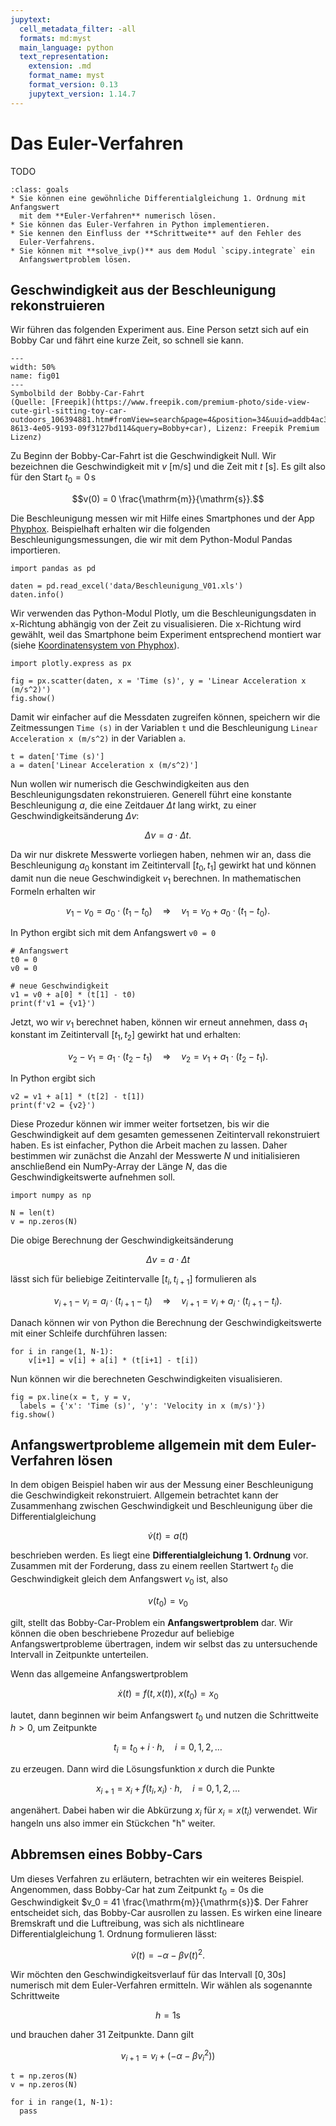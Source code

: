 ```yaml
---
jupytext:
  cell_metadata_filter: -all
  formats: md:myst
  main_language: python
  text_representation:
    extension: .md
    format_name: myst
    format_version: 0.13
    jupytext_version: 1.14.7
---
```


# Das Euler-Verfahren

TODO

```{admonition} Lernziele
:class: goals
* Sie können eine gewöhnliche Differentialgleichung 1. Ordnung mit Anfangswert
  mit dem **Euler-Verfahren** numerisch lösen.
* Sie können das Euler-Verfahren in Python implementieren.
* Sie kennen den Einfluss der **Schrittweite** auf den Fehler des
  Euler-Verfahrens.
* Sie können mit **solve_ivp()** aus dem Modul `scipy.integrate` ein
  Anfangswertproblem lösen.
```

## Geschwindigkeit aus der Beschleunigung rekonstruieren

Wir führen das folgenden Experiment aus. Eine Person setzt sich auf ein Bobby
Car und fährt eine kurze Zeit, so schnell sie kann.

```{figure} pics/bobby_car_symbolbild.jpg
---
width: 50%
name: fig01
---
Symbolbild der Bobby-Car-Fahrt
(Quelle: [Freepik](https://www.freepik.com/premium-photo/side-view-cute-girl-sitting-toy-car-outdoors_106394881.htm#fromView=search&page=4&position=34&uuid=addb4ac3-8613-4e05-9193-09f3127bd114&query=Bobby+car), Lizenz: Freepik Premium Lizenz)
```

Zu Beginn der Bobby-Car-Fahrt ist die Geschwindigkeit Null. Wir bezeichnen die
Geschwindigkeit mit $v$ \[m/s\] und die Zeit mit $t$ \[s\].
Es gilt also für den Start $t_0 = 0 \,\mathrm{s}$

$$v(0) = 0 \frac{\mathrm{m}}{\mathrm{s}}.$$

Die Beschleunigung messen wir mit Hilfe eines Smartphones und der App
[Phyphox](https://phyphox.org). Beispielhaft erhalten wir die folgenden
Beschleunigungsmessungen, die wir mit dem Python-Modul Pandas importieren.

```{code-cell}
import pandas as pd

daten = pd.read_excel('data/Beschleunigung_V01.xls')
daten.info()
```

Wir verwenden das Python-Modul Plotly, um die Beschleunigungsdaten in x-Richtung
abhängig von der Zeit zu visualisieren. Die x-Richtung wird gewählt, weil das
Smartphone beim Experiment entsprechend montiert war (siehe [Koordinatensystem
von Phyphox](https://phyphox.org/de/unterstutzte-sensoren/)).

```{code-cell}
import plotly.express as px

fig = px.scatter(daten, x = 'Time (s)', y = 'Linear Acceleration x (m/s^2)')
fig.show()
```

Damit wir einfacher auf die Messdaten zugreifen können, speichern wir die
Zeitmessungen `Time (s)` in der Variablen `t` und die Beschleunigung `Linear
Acceleration x (m/s^2)` in der Variablen `a`.

```{code-cell}
t = daten['Time (s)']
a = daten['Linear Acceleration x (m/s^2)']
```

Nun wollen wir numerisch die Geschwindigkeiten aus den Beschleunigungsdaten
rekonstruieren. Generell führt eine konstante Beschleunigung $a$, die eine
Zeitdauer $\Delta t$ lang wirkt, zu einer Geschwindigkeitsänderung $\Delta v$:

$$\Delta v = a \cdot \Delta t.$$

Da wir nur diskrete Messwerte vorliegen haben, nehmen wir an, dass die
Beschleunigung $a_0$ konstant im Zeitintervall $[t_0, t_1]$ gewirkt hat und
können damit nun die neue Geschwindigkeit $v_1$ berechnen. In mathematischen
Formeln erhalten wir

$$v_1 - v_0 = a_0 \cdot (t_1 - t_0)\quad
\Rightarrow \quad v_1 = v_0 + a_0 \cdot (t_1 - t_0).$$

In Python ergibt sich mit dem Anfangswert `v0 = 0`

```{code-cell}
# Anfangswert
t0 = 0
v0 = 0

# neue Geschwindigkeit
v1 = v0 + a[0] * (t[1] - t0)
print(f'v1 = {v1}')
```

Jetzt, wo wir $v_1$ berechnet haben, können wir erneut annehmen, dass $a_1$
konstant im Zeitintervall $[t_1, t_2]$ gewirkt hat und erhalten:

$$v_2 - v_1 = a_1 \cdot (t_2 - t_1)\quad
\Rightarrow \quad v_2 = v_1 + a_1 \cdot (t_2 - t_1).$$

In Python ergibt sich

```{code-cell}
v2 = v1 + a[1] * (t[2] - t[1])
print(f'v2 = {v2}')
```

Diese Prozedur können wir immer weiter fortsetzen, bis wir die Geschwindigkeit
auf dem gesamten gemessenen Zeitintervall rekonstruiert haben. Es ist einfacher,
Python die Arbeit machen zu lassen. Daher bestimmen wir zunächst die Anzahl der
Messwerte $N$ und initialisieren anschließend ein NumPy-Array der Länge $N$, das
die Geschwindigkeitswerte aufnehmen soll.

```{code-cell}
import numpy as np

N = len(t)
v = np.zeros(N)
```

Die obige Berechnung der Geschwindigkeitsänderung

$$\Delta v = a \cdot \Delta t$$

lässt sich für beliebige Zeitintervalle $[t_i, t_{i+1}]$ formulieren als

$$v_{i+1} - v_{i} = a_{i} \cdot (t_{i+1} - t_{i})\quad
\Rightarrow \quad v_{i+1} = v_{i} + a_{i} \cdot (t_{i+1} - t_{i}).$$

Danach können wir von Python die Berechnung der Geschwindigkeitswerte mit einer
Schleife durchführen lassen:

```{code-cell}
for i in range(1, N-1):
    v[i+1] = v[i] + a[i] * (t[i+1] - t[i])
```

Nun können wir die berechneten Geschwindigkeiten visualisieren.

```{code-cell}
fig = px.line(x = t, y = v,
  labels = {'x': 'Time (s)', 'y': 'Velocity in x (m/s)'})
fig.show()
```

## Anfangswertprobleme allgemein mit dem Euler-Verfahren lösen

In dem obigen Beispiel haben wir aus der Messung einer Beschleunigung die
Geschwindigkeit rekonstruiert. Allgemein betrachtet kann der Zusammenhang
zwischen Geschwindigkeit und Beschleunigung über die Differentialgleichung

$$\dot{v}(t) = a(t)$$

beschrieben werden. Es liegt eine **Differentialgleichung 1. Ordnung** vor.
Zusammen mit der Forderung, dass zu einem reellen Startwert $t_0$ die
Geschwindigkeit gleich dem  Anfangswert $v_0$ ist, also

$$v(t_0) = v_0$$

gilt, stellt das Bobby-Car-Problem ein **Anfangswertproblem** dar. Wir können
die oben beschriebene Prozedur auf beliebige Anfangswertprobleme übertragen,
indem wir selbst das zu untersuchende Intervall in Zeitpunkte unterteilen.

Wenn das allgemeine Anfangswertproblem

$$\dot{x}(t) = f(t, x(t)), \; x(t_0) = x_0$$

lautet, dann beginnen wir beim Anfangswert $t_0$ und nutzen die Schrittweite 
$h > 0$, um Zeitpunkte

$$t_{i} = t_0 + i\cdot h, \quad i = 0, 1, 2, \ldots$$

zu erzeugen. Dann wird die Lösungsfunktion $x$ durch die Punkte

$$x_{i+1} = x_{i} + f(t_{i}, x_{i}) \cdot h, \quad i = 0, 1, 2, \ldots$$

angenähert. Dabei haben wir die Abkürzung $x_{i}$ für $x_{i} = x(t_{i})$
verwendet. Wir hangeln uns also immer ein Stückchen "h" weiter.

## Abbremsen eines Bobby-Cars

Um dieses Verfahren zu
erläutern, betrachten wir ein weiteres Beispiel. Angenommen, dass Bobby-Car hat
zum Zeitpunkt $t_0 = 0 \mathrm{s}$ die Geschwindigkeit $v_0 = 41
\frac{\mathrm{m}}{\mathrm{s}}$. Der Fahrer entscheidet sich, das Bobby-Car
ausrollen zu lassen. Es wirken eine lineare Bremskraft und die Luftreibung, was
sich als nichtlineare Differentialgleichung 1. Ordnung formulieren lässt:

$$\dot{v}(t) = -\alpha - \beta v(t)^2.$$

Wir möchten den Geschwindigkeitsverlauf für das Intervall $[0, 30 \mathrm{s}]$
numerisch mit dem Euler-Verfahren ermitteln. Wir wählen als sogenannte
Schrittweite

$$h = 1 \mathrm{s}$$

und brauchen daher 31 Zeitpunkte. Dann gilt

$$v_{i+1} = v_{i} + (-\alpha - \beta v_{i}^2))$$

```{code-cell}
t = np.zeros(N)
v = np.zeros(N)

for i in range(1, N-1):
  pass
```

